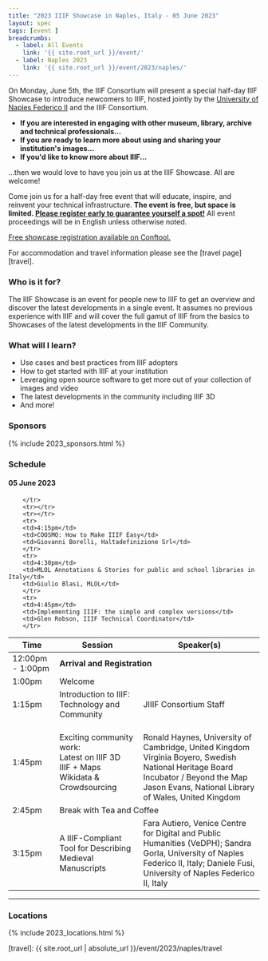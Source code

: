 ```yaml
---
title: "2023 IIIF Showcase in Naples, Italy - 05 June 2023"
layout: spec
tags: [event ]
breadcrumbs:
  - label: All Events
    link: '{{ site.root_url }}/event/'
  - label: Naples 2023
    link: '{{ site.root_url }}/event/2023/naples/'
---
```



On Monday, June 5th, the IIIF Consortium will present a special half-day IIIF Showcase to introduce newcomers to IIIF,  hosted jointly by the [University of Naples Federico II](http://www.international.unina.it/) and the IIIF Consortium.

* **If you are interested in engaging with other museum, library, archive and technical professionals...**
* **If you are ready to learn more about using and sharing your institution's images...**
* **If you'd like to know more about IIIF...**

...then we would love to have you join us at the IIIF Showcase. All are welcome!

Come join us for a half-day free event that will educate, inspire, and reinvent your technical infrastructure. **The event is free, but space is limited. [Please register early to guarantee yourself a spot!](https://www.conftool.org/iiif2023/index.php?page=index)** All event proceedings will be in English unless otherwise noted. 

[Free showcase registration available on Conftool.](https://www.conftool.org/iiif2023/index.php?page=index)

For accommodation and travel information please see the [travel page][travel].


### Who is it for?

The IIIF Showcase is an event for people new to IIIF to get an overview and discover the latest developments in a single event. It assumes no previous experience with IIIF and will cover the full gamut of IIIF from the basics to Showcases of the latest developments in the IIIF Community. 

### What will I learn?

* Use cases and best practices from IIIF adopters
* How to get started with IIIF at your institution
* Leveraging open source software to get more out of your collection of images and video
* The latest developments in the community including IIIF 3D
* And more!

### Sponsors

{% include 2023_sponsors.html %}

### Schedule

#### 05 June 2023

<table class="api-table">
    <thead>
        <tr>
            <th>Time</th>
            <th>Session</th>
            <th>Speaker(s)</th>
        </tr>
    </thead>
    <tbody>
        <tr>
            <td>12:00pm - 1:00pm</td>
            <td colspan="2"><b>Arrival and Registration</b></td>
        </tr>
        <tr>
            <td>1:00pm</td>
            <td>Welcome</td>
            <td></td>
        </tr>
        <tr>
            <td>1:15pm</td>
            <td>Introduction to IIIF: Technology and Community</td>
            <td>JIIIF Consortium Staff</td>
        </tr>
        <tr>
           <td>1:45pm</td>
           <td>Exciting community work:<br>
               Latest on IIIF 3D<br>
               IIIF + Maps<br>
               Wikidata & Crowdsourcing</td>
           <td><br>
               Ronald Haynes, University of Cambridge, United Kingdom<br>
               Virginia Boyero, Swedish National Heritage Board Incubator / Beyond the Map<br>
               Jason Evans, National Library of Wales, United Kingdom</td>
        </tr>
        <tr>
            <td>2:45pm</td>
            <td colspan="2">Break with Tea and Coffee</td>
        </tr>
                <tr>
                    <td>3:15pm</td>
                    <td>A IIIF-Compliant Tool for Describing Medieval Manuscripts</td>
                    <td>Fara Autiero, Venice Centre for Digital and Public Humanities (VeDPH); Sandra Gorla, University of Naples Federico II, Italy; Daniele Fusi, University of Naples Federico II, Italy</td>
                     
           
        </tr>
        <tr></tr>
        <tr></tr>
        <tr>
        <td>4:15pm</td>
        <td>COOSMO: How to Make IIIF Easy</td>
        <td>Giovanni Borelli, Haltadefinizione Srl</td>   
        </tr>
        <tr>
        <td>4:30pm</td>
        <td>MLOL Annotations & Stories for public and school libraries in Italy</td>
        <td>Giulio Blasi, MLOL</td>   
        </tr>
        <tr>
        <td>4:45pm</td>
        <td>Implementing IIIF: the simple and complex versions</td>
        <td>Glen Robson, IIIF Technical Coordinator</td>   
        </tr>                

</tbody>
</table>

---




### Locations

{% include 2023_locations.html %} 


[travel]:  {{ site.root_url | absolute_url }}/event/2023/naples/travel